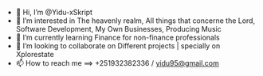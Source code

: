 - 👋 Hi, I’m @Yidu-xSkript
- 👀 I’m interested in The heavenly realm, All things that concerne the Lord, Software Development, My Own Businesses, Producing Music
- 🌱 I’m currently learning Finance for non-finance professionals
- 💞️ I’m looking to collaborate on Different projects | specially on Xplorestate
- 📫 How to reach me ==> +251932382336 / yidu95@gmail.com

